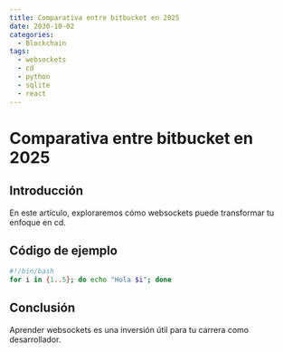 ```yaml
---
title: Comparativa entre bitbucket en 2025
date: 2030-10-02
categories:
  - Blockchain
tags:
  - websockets
  - cd
  - python
  - sqlite
  - react
---
```


# Comparativa entre bitbucket en 2025

## Introducción

En este artículo, exploraremos cómo websockets puede transformar tu enfoque en cd.

## Código de ejemplo

```bash
#!/bin/bash
for i in {1..5}; do echo "Hola $i"; done
```

## Conclusión

Aprender websockets es una inversión útil para tu carrera como desarrollador.